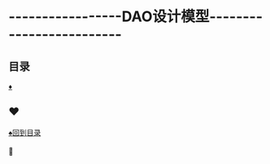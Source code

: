 # -----------------DAO设计模型-------------------------
<p id="title"></p>

## 目录
<a href="#p1">:diamonds:</a><br>
<p id="p1"></p>

## :hearts:
<a href="#title">:spades:回到目录</a><br>
#### :egg:
